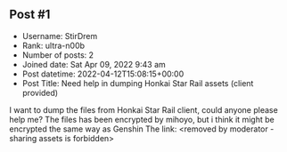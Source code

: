 ## Post #1
- Username: StirDrem
- Rank: ultra-n00b
- Number of posts: 2
- Joined date: Sat Apr 09, 2022 9:43 am
- Post datetime: 2022-04-12T15:08:15+00:00
- Post Title: Need help in dumping Honkai Star Rail assets (client provided)

I want to dump the files from Honkai Star Rail client, could anyone please help me?
The files has been encrypted by mihoyo, but i think it might be encrypted the same way as Genshin
The link: <removed by moderator - sharing assets is forbidden>
